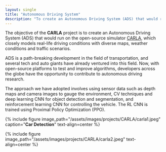 ```yaml
---
layout: single
title: "Autonomous Driving System"
description: "To create an Autonomous Driving System (ADS) that would run on the open-source simulator CARLA"
---
```


The objective of the __CARLA__ project is to create an Autonomous Driving System (ADS) that would run on the open-source simulator [CARLA](https://carlachallenge.org/), which closely models real-life driving conditions with diverse maps, weather conditions and traffic scenarios. 

ADS is a path-breaking development in the field of transportation, and several tech and auto giants have already ventured into this field. Now, with open-source platforms to test and improve algorithms, developers across the globe have the opportunity to contribute to autonomous driving research.

The approach we have adopted involves using sensor data such as depth maps and camera images to gauge the environment, CV techniques and deep learning CNN for object detection and segmentation, and reinforcement learning CNN for controlling the vehicle. The RL CNN is trained using Proximal Policy Optimization (PPO).

{% include figure image_path="/assets/images/projects/CARLA/carla1.jpeg" caption="**Car Detection**" text-align=center %}

{% include figure image_path="/assets/images/projects/CARLA/carla2.jpeg" text-align=center %}